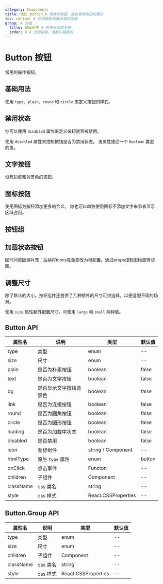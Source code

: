 ```yaml
---
category: Components
title: 按钮 Button # 组件的标题，会在菜单侧边栏展示
toc: content # 在页面右侧展示锚点链接
group: # 分组
  title: 基础组件 # 所在分组的名称
  order: 0 # 分组排序，值越小越靠前
---
```


# Button 按钮

常用的操作按钮。

## 基础用法

使用 `type`、`plain`、`round` 和 `circle` 来定义按钮的样式。

<code src="./demo/basic.tsx"></code>

## 禁用状态​

你可以使用 `disabled` 属性来定义按钮是否被禁用。

使用 `disabled` 属性来控制按钮是否为禁用状态。 该属性接受一个 `Boolean` 类型的值。

<code src="./demo/disabled.tsx"></code>

## 文字按钮​

没有边框和背景色的按钮。

<code src="./demo/text.tsx"></code>

## 图标按钮​

使用图标为按钮添加更多的含义。 你也可以单独使用图标不添加文字来节省显示区域占用。

<code src="./demo/icon.tsx"></code>

## 按钮组

<code src="./demo/group.tsx"></code>

## 加载状态按钮

因时间原因待补充：后续将icons库全部改为可配置，通过props控制图标旋转动画。

<code src="./demo/loading.tsx"></code>

## 调整尺寸​

除了默认的大小，按钮组件还提供了几种额外的尺寸可供选择，以便适配不同的场景。

使用 `size` 属性额外配置尺寸，可使用 `large` 和 `small` 两种值。

<code src="./demo/size.tsx"></code>

## Button API

| 属性名    | 说明                   | 类型                | 默认值 |
| --------- | ---------------------- | ------------------- | ------ |
| type      | 类型                   | enum                | --     |
| size      | 尺寸                   | enum                | --     |
| plain     | 是否为朴素按钮         | boolean             | false  |
| text      | 是否为文字按钮         | boolean             | false  |
| bg        | 是否显示文字按钮背景色 | boolean             | false  |
| link      | 是否为连接按钮         | boolean             | false  |
| round     | 是否为圆角按钮         | boolean             | false  |
| circle    | 是否为圆形按钮         | boolean             | false  |
| loading   | 是否为加载中状态       | boolean             | false  |
| disabled  | 是否禁用               | boolean             | false  |
| icon      | 图标组件               | string / Component  | --     |
| htmlType  | 原生 `type` 属性       | enum                | button |
| onClick   | 点击事件               | Functon             | --     |
| children  | 子组件                 | Component           | --     |
| className | css 类名               | string              | --     |
| style     | css 样式               | React.CSSProperties | --     |

## Button.Group API

| 属性名    | 说明     | 类型                | 默认值 |
| --------- | -------- | ------------------- | ------ |
| type      | 类型     | enum                | --     |
| size      | 尺寸     | enum                | --     |
| children  | 子组件   | Component           | --     |
| className | css 类名 | string              | --     |
| style     | css 样式 | React.CSSProperties | --     |
